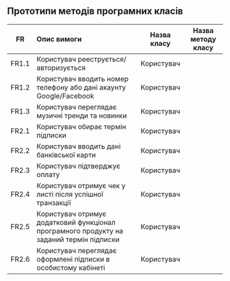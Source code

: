## Прототипи методів програмних класів
|FR|Опис вимоги|Назва класу|Назва методу класу|
|:-----:|:-----|:-----:|:-----:|
|FR1.1|Користувач рееструється/авторизується|Користувач||
|FR1.2|Користувач вводить номер телефону або дані акаунту Google/Facebook|Користувач||
|FR1.3|Користувач переглядає музичні тренди та новинки|Користувач||
|FR2.1|Користувач обирає термін підписки|Користувач||
|FR2.2|Користувач вводить дані банківської карти|Користувач||
|FR2.3|Користувач підтверджує оплату|Користувач||
|FR2.4|Користувач отримує чек у листі після успішної транзакції|Користувач||
|FR2.5|Користувач отримує додатковий функціонал програмного продукту на заданий термін підписки|Користувач||
|FR2.6|Користувач переглядає оформлені підписки в особистому кабінеті|Користувач||
